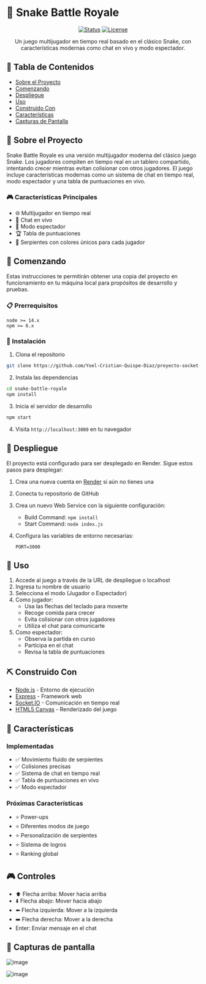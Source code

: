 # 🐍 Snake Battle Royale

<div align="center">

[![Status](https://img.shields.io/badge/status-active-success.svg)]()
[![License](https://img.shields.io/badge/license-MIT-blue.svg)](/LICENSE)

</div>

<p align="center">Un juego multijugador en tiempo real basado en el clásico Snake, con características modernas como chat en vivo y modo espectador.</p>

## 📝 Tabla de Contenidos

- [Sobre el Proyecto](#about)
- [Comenzando](#getting_started)
- [Despliegue](#deployment)
- [Uso](#usage)
- [Construido Con](#built_with)
- [Características](#features)
- [Capturas de Pantalla](#screenshots)


## 🧐 Sobre el Proyecto <a name = "about"></a>

Snake Battle Royale es una versión multijugador moderna del clásico juego Snake. Los jugadores compiten en tiempo real en un tablero compartido, intentando crecer mientras evitan colisionar con otros jugadores. El juego incluye características modernas como un sistema de chat en tiempo real, modo espectador y una tabla de puntuaciones en vivo.

### 🎮 Características Principales

- 🌐 Multijugador en tiempo real
- 💬 Chat en vivo
- 👥 Modo espectador
- 🏆 Tabla de puntuaciones
- 🎨 Serpientes con colores únicos para cada jugador

## 🏁 Comenzando <a name = "getting_started"></a>

Estas instrucciones te permitirán obtener una copia del proyecto en funcionamiento en tu máquina local para propósitos de desarrollo y pruebas.

### 📋 Prerrequisitos

```
node >= 14.x
npm >= 6.x
```

### 🔧 Instalación

1. Clona el repositorio

```bash
git clone https://github.com/Yoel-Cristian-Quispe-Diaz/proyecto-socket.git
```

2. Instala las dependencias

```bash
cd snake-battle-royale
npm install
```

3. Inicia el servidor de desarrollo

```bash
npm start
```

4. Visita `http://localhost:3000` en tu navegador

## 🚀 Despliegue <a name = "deployment"></a>

El proyecto está configurado para ser desplegado en Render. Sigue estos pasos para desplegar:

1. Crea una nueva cuenta en [Render](https://render.com) si aún no tienes una

2. Conecta tu repositorio de GitHub

3. Crea un nuevo Web Service con la siguiente configuración:
   - Build Command: `npm install`
   - Start Command: `node index.js`

4. Configura las variables de entorno necesarias:
   ```
   PORT=3000
   ```

## 🎈 Uso <a name="usage"></a>

1. Accede al juego a través de la URL de despliegue o localhost
2. Ingresa tu nombre de usuario
3. Selecciona el modo (Jugador o Espectador)
4. Como jugador:
   - Usa las flechas del teclado para moverte
   - Recoge comida para crecer
   - Evita colisionar con otros jugadores
   - Utiliza el chat para comunicarte
5. Como espectador:
   - Observa la partida en curso
   - Participa en el chat
   - Revisa la tabla de puntuaciones

## ⛏️ Construido Con <a name = "built_with"></a>

- [Node.js](https://nodejs.org/) - Entorno de ejecución
- [Express](https://expressjs.com/) - Framework web
- [Socket.IO](https://socket.io/) - Comunicación en tiempo real
- [HTML5 Canvas](https://www.w3.org/TR/2dcontext/) - Renderizado del juego

## 🎯 Características <a name = "features"></a>

### Implementadas
- ✅ Movimiento fluido de serpientes
- ✅ Colisiones precisas
- ✅ Sistema de chat en tiempo real
- ✅ Tabla de puntuaciones en vivo
- ✅ Modo espectador

### Próximas Características
- ⭐ Power-ups
- ⭐ Diferentes modos de juego
- ⭐ Personalización de serpientes
- ⭐ Sistema de logros
- ⭐ Ranking global

## 🎮 Controles

- ⬆️ Flecha arriba: Mover hacia arriba
- ⬇️ Flecha abajo: Mover hacia abajo
- ⬅️ Flecha izquierda: Mover a la izquierda
- ➡️ Flecha derecha: Mover a la derecha
- Enter: Enviar mensaje en el chat

## 🎯 Capturas de pantalla <a name = "screenshots"></a>


![image](https://github.com/user-attachments/assets/4f7651f8-b507-4ba4-a2eb-b07fb439567e)

![image](https://github.com/user-attachments/assets/30ac0ff0-5c36-4a40-9348-7f20ec6a7f71)

